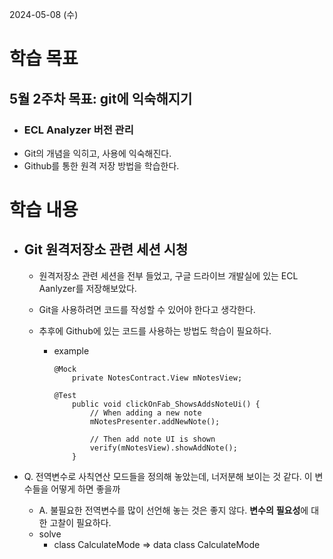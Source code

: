 2024-05-08 (수)

# 학습 목표

## 5월 2주차 목표: git에 익숙해지기 
- ### ECL Analyzer 버전 관리
- Git의 개념을 익히고, 사용에 익숙해진다.
- Github를 통한 원격 저장 방법을 학습한다. 

# 학습 내용

- ## Git 원격저장소 관련 세션 시청

  - 원격저장소 관련 세션을 전부 들었고, 구글 드라이브 개발실에 있는 ECL Aanlyzer를 저장해보았다.
  - Git을 사용하려면 코드를 작성할 수 있어야 한다고 생각한다.
  - 추후에 Github에 있는 코드를 사용하는 방법도 학습이 필요하다.

    - example

      ```
      @Mock
          private NotesContract.View mNotesView;
      ```

      ```
      @Test
          public void clickOnFab_ShowsAddsNoteUi() {
              // When adding a new note
              mNotesPresenter.addNewNote();
      
              // Then add note UI is shown
              verify(mNotesView).showAddNote();
          }
      ```
 - Q. 전역변수로 사칙연산 모드들을 정의해 놓았는데, 너저분해 보이는 것 같다. 이 변수들을 어떻게 하면 좋을까
    - A. 불필요한 전역변수를 많이 선언해 놓는 것은 좋지 않다. **변수의** **필요성**에 대한 고찰이 필요하다.
    - solve
      - class CalculateMode => data class CalculateMode